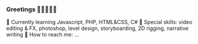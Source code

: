 ### Greetings 🍃🌷🌷🌷🌿
🌱 Currently learning Javascript, PHP, HTML&CSS, C#
🌻 Special skills: video editing & FX, photoshop, level design, storyboarding, 2D rigging, narrative writing
🍄 How to reach me: ...
